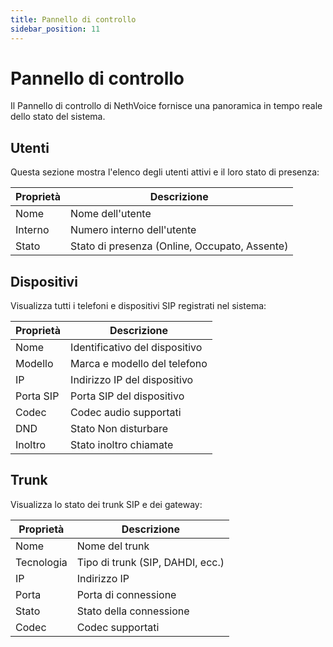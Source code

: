 ```yaml
---
title: Pannello di controllo
sidebar_position: 11
---
```


# Pannello di controllo

Il Pannello di controllo di NethVoice fornisce una panoramica in tempo reale dello stato del sistema.

## Utenti

Questa sezione mostra l'elenco degli utenti attivi e il loro stato di presenza:

| Proprietà | Descrizione |
|-----------|-------------|
| Nome | Nome dell'utente |
| Interno | Numero interno dell'utente |
| Stato | Stato di presenza (Online, Occupato, Assente) |

## Dispositivi

Visualizza tutti i telefoni e dispositivi SIP registrati nel sistema:

| Proprietà | Descrizione |
|-----------|-------------|
| Nome | Identificativo del dispositivo |
| Modello | Marca e modello del telefono |
| IP | Indirizzo IP del dispositivo |
| Porta SIP | Porta SIP del dispositivo |
| Codec | Codec audio supportati |
| DND | Stato Non disturbare |
| Inoltro | Stato inoltro chiamate |

## Trunk

Visualizza lo stato dei trunk SIP e dei gateway:

| Proprietà | Descrizione |
|-----------|-------------|
| Nome | Nome del trunk |
| Tecnologia | Tipo di trunk (SIP, DAHDI, ecc.) |
| IP | Indirizzo IP |
| Porta | Porta di connessione |
| Stato | Stato della connessione |
| Codec | Codec supportati |
